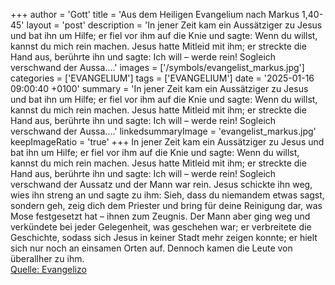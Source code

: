 +++
author = 'Gott'
title = 'Aus dem Heiligen Evangelium nach Markus 1,40-45'
layout = 'post'
description = 'In jener Zeit kam ein Aussätziger zu Jesus und bat ihn um Hilfe; er fiel vor ihm auf die Knie und sagte: Wenn du willst, kannst du mich rein machen. Jesus hatte Mitleid mit ihm; er streckte die Hand aus, berührte ihn und sagte: Ich will – werde rein! Sogleich verschwand der Aussa....'
images = ['/symbols/evangelist_markus.jpg']
categories = ['EVANGELIUM']
tags = ['EVANGELIUM']
date = '2025-01-16 09:00:40 +0100'
summary = 'In jener Zeit kam ein Aussätziger zu Jesus und bat ihn um Hilfe; er fiel vor ihm auf die Knie und sagte: Wenn du willst, kannst du mich rein machen. Jesus hatte Mitleid mit ihm; er streckte die Hand aus, berührte ihn und sagte: Ich will – werde rein! Sogleich verschwand der Aussa....'
linkedsummaryImage = 'evangelist_markus.jpg'
keepImageRatio = 'true'
+++
In jener Zeit kam ein Aussätziger zu Jesus und bat ihn um Hilfe; er fiel vor ihm auf die Knie und sagte: Wenn du willst, kannst du mich rein machen.
Jesus hatte Mitleid mit ihm; er streckte die Hand aus, berührte ihn und sagte: Ich will – werde rein!
Sogleich verschwand der Aussatz und der Mann war rein.<!--more-->
Jesus schickte ihn weg, wies ihn streng an
und sagte zu ihm: Sieh, dass du niemandem etwas sagst, sondern geh, zeig dich dem Priester und bring für deine Reinigung dar, was Mose festgesetzt hat – ihnen zum Zeugnis.
Der Mann aber ging weg und verkündete bei jeder Gelegenheit, was geschehen war; er verbreitete die Geschichte, sodass sich Jesus in keiner Stadt mehr zeigen konnte; er hielt sich nur noch an einsamen Orten auf. Dennoch kamen die Leute von überallher zu ihm.<br> [Quelle: Evangelizo](https://evangeliumtagfuertag.org/DE/gospel)